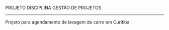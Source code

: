 PROJETO DISCIPLINA GESTÃO DE PROJETOS
*************************************
Projeto para agendamento de lavagem de carro em Curitiba
